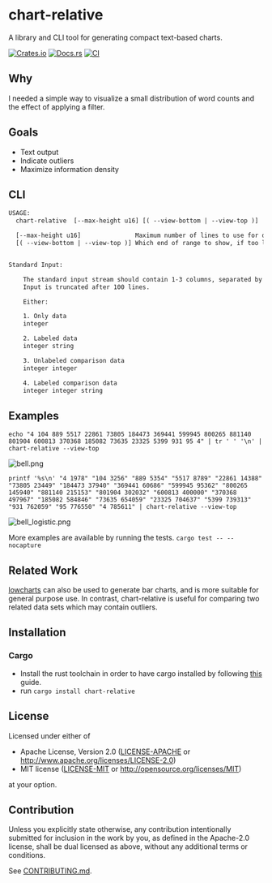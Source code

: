 # chart-relative
A library and CLI tool for generating compact text-based charts.

[![Crates.io](https://img.shields.io/crates/v/chart-relative.svg)](https://crates.io/crates/chart-relative)
[![Docs.rs](https://docs.rs/chart-relative/badge.svg)](https://docs.rs/chart-relative)
[![CI](https://github.com/guapodero/chart-relative/workflows/CI/badge.svg)](https://github.com/guapodero/chart-relative/actions)

## Why
I needed a simple way to visualize a small distribution of word counts and the effect of applying a filter.

## Goals
* Text output
* Indicate outliers
* Maximize information density

## CLI
```txt
USAGE:
  chart-relative  [--max-height u16] [( --view-bottom | --view-top )]

  [--max-height u16]               Maximum number of lines to use for display before scaling. default: 16
  [( --view-bottom | --view-top )] Which end of range to show, if too large to show all. default: bottom


Standard Input:

    The standard input stream should contain 1-3 columns, separated by spaces.
    Input is truncated after 100 lines.

    Either:

    1. Only data
    integer

    2. Labeled data
    integer string

    3. Unlabeled comparison data
    integer integer

    4. Labeled comparison data
    integer integer string
```

## Examples

```echo "4 104 889 5517 22861 73805 184473 369441 599945 800265 881140 801904 600813 370368 185082 73635 23325 5399 931 95 4" | tr ' ' '\n' | chart-relative --view-top```

![bell.png](bell.png)

```printf '%s\n' "4 1978" "104 3256" "889 5354" "5517 8789" "22861 14388" "73805 23449" "184473 37940" "369441 60686" "599945 95362" "800265 145940" "881140 215153" "801904 302032" "600813 400000" "370368 497967" "185082 584846" "73635 654059" "23325 704637" "5399 739313" "931 762059" "95 776550" "4 785611" | chart-relative --view-top```

![bell_logistic.png](bell_logistic.png)

More examples are available by running the tests.
`cargo test -- --nocapture`

## Related Work
[lowcharts](https://crates.io/crates/lowcharts) can also be used to generate bar charts, and
is more suitable for general purpose use. In contrast, chart-relative is useful for comparing
two related data sets which may contain outliers.

## Installation

### Cargo

* Install the rust toolchain in order to have cargo installed by following
  [this](https://www.rust-lang.org/tools/install) guide.
* run `cargo install chart-relative`

## License

Licensed under either of

 * Apache License, Version 2.0
   ([LICENSE-APACHE](LICENSE-APACHE) or http://www.apache.org/licenses/LICENSE-2.0)
 * MIT license
   ([LICENSE-MIT](LICENSE-MIT) or http://opensource.org/licenses/MIT)

at your option.

## Contribution

Unless you explicitly state otherwise, any contribution intentionally submitted
for inclusion in the work by you, as defined in the Apache-2.0 license, shall be
dual licensed as above, without any additional terms or conditions.

See [CONTRIBUTING.md](CONTRIBUTING.md).
